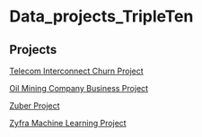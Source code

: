 # Data_projects_TripleTen
## Projects
<a href="https://github.com/Minh1322/Data_projects_TripleTen/tree/main/Telecom%20Interconnect%20Churn%20Project">Telecom Interconnect Churn Project</a>

<a href="https://github.com/Minh1322/Data_projects_TripleTen/tree/main/Oil%20Mining%20Company%20Business%20Project">Oil Mining Company Business Project</a>

<a href="https://github.com/Minh1322/Data_projects_TripleTen/tree/main/Zuber%20Project">Zuber Project</a>

<a href="https://github.com/Minh1322/Data_projects_TripleTen/tree/main/Zyfra%20Machine%20Learning%20Project">Zyfra Machine Learning Project</a>

